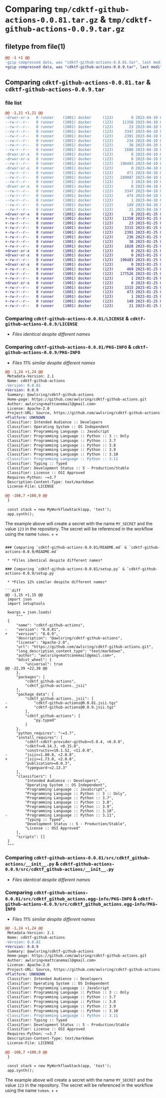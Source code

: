 # Comparing `tmp/cdktf-github-actions-0.0.81.tar.gz` & `tmp/cdktf-github-actions-0.0.9.tar.gz`

## filetype from file(1)

```diff
@@ -1 +1 @@
-gzip compressed data, was "cdktf-github-actions-0.0.81.tar", last modified: Mon Apr 10 00:27:47 2023, max compression
+gzip compressed data, was "cdktf-github-actions-0.0.9.tar", last modified: Wed Jan 25 01:45:21 2023, max compression
```

## Comparing `cdktf-github-actions-0.0.81.tar` & `cdktf-github-actions-0.0.9.tar`

### file list

```diff
@@ -1,21 +1,21 @@
-drwxr-xr-x   0 runner    (1001) docker     (123)        0 2023-04-10 00:27:47.590920 cdktf-github-actions-0.0.81/
--rw-r--r--   0 runner    (1001) docker     (123)    11358 2023-04-10 00:27:30.000000 cdktf-github-actions-0.0.81/LICENSE
--rw-r--r--   0 runner    (1001) docker     (123)       23 2023-04-10 00:27:30.000000 cdktf-github-actions-0.0.81/MANIFEST.in
--rw-r--r--   0 runner    (1001) docker     (123)     3347 2023-04-10 00:27:47.590920 cdktf-github-actions-0.0.81/PKG-INFO
--rw-r--r--   0 runner    (1001) docker     (123)     2391 2023-04-10 00:27:30.000000 cdktf-github-actions-0.0.81/README.md
--rw-r--r--   0 runner    (1001) docker     (123)      234 2023-04-10 00:27:30.000000 cdktf-github-actions-0.0.81/pyproject.toml
--rw-r--r--   0 runner    (1001) docker     (123)       38 2023-04-10 00:27:47.590920 cdktf-github-actions-0.0.81/setup.cfg
--rw-r--r--   0 runner    (1001) docker     (123)     1880 2023-04-10 00:27:30.000000 cdktf-github-actions-0.0.81/setup.py
-drwxr-xr-x   0 runner    (1001) docker     (123)        0 2023-04-10 00:27:47.586920 cdktf-github-actions-0.0.81/src/
-drwxr-xr-x   0 runner    (1001) docker     (123)        0 2023-04-10 00:27:47.590920 cdktf-github-actions-0.0.81/src/cdktf_github-actions/
--rw-r--r--   0 runner    (1001) docker     (123)   190483 2023-04-10 00:27:30.000000 cdktf-github-actions-0.0.81/src/cdktf_github-actions/__init__.py
-drwxr-xr-x   0 runner    (1001) docker     (123)        0 2023-04-10 00:27:47.590920 cdktf-github-actions-0.0.81/src/cdktf_github-actions/_jsii/
--rw-r--r--   0 runner    (1001) docker     (123)      471 2023-04-10 00:27:30.000000 cdktf-github-actions-0.0.81/src/cdktf_github-actions/_jsii/__init__.py
--rw-r--r--   0 runner    (1001) docker     (123)   189087 2023-04-10 00:27:30.000000 cdktf-github-actions-0.0.81/src/cdktf_github-actions/_jsii/cdktf-github-actions@0.0.81.jsii.tgz
--rw-r--r--   0 runner    (1001) docker     (123)        1 2023-04-10 00:27:30.000000 cdktf-github-actions-0.0.81/src/cdktf_github-actions/py.typed
-drwxr-xr-x   0 runner    (1001) docker     (123)        0 2023-04-10 00:27:47.590920 cdktf-github-actions-0.0.81/src/cdktf_github_actions.egg-info/
--rw-r--r--   0 runner    (1001) docker     (123)     3347 2023-04-10 00:27:47.000000 cdktf-github-actions-0.0.81/src/cdktf_github_actions.egg-info/PKG-INFO
--rw-r--r--   0 runner    (1001) docker     (123)      474 2023-04-10 00:27:47.000000 cdktf-github-actions-0.0.81/src/cdktf_github_actions.egg-info/SOURCES.txt
--rw-r--r--   0 runner    (1001) docker     (123)        1 2023-04-10 00:27:47.000000 cdktf-github-actions-0.0.81/src/cdktf_github_actions.egg-info/dependency_links.txt
--rw-r--r--   0 runner    (1001) docker     (123)      149 2023-04-10 00:27:47.000000 cdktf-github-actions-0.0.81/src/cdktf_github_actions.egg-info/requires.txt
--rw-r--r--   0 runner    (1001) docker     (123)       21 2023-04-10 00:27:47.000000 cdktf-github-actions-0.0.81/src/cdktf_github_actions.egg-info/top_level.txt
+drwxr-xr-x   0 runner    (1001) docker     (123)        0 2023-01-25 01:45:21.489591 cdktf-github-actions-0.0.9/
+-rw-r--r--   0 runner    (1001) docker     (123)    11358 2023-01-25 01:45:09.000000 cdktf-github-actions-0.0.9/LICENSE
+-rw-r--r--   0 runner    (1001) docker     (123)       23 2023-01-25 01:45:09.000000 cdktf-github-actions-0.0.9/MANIFEST.in
+-rw-r--r--   0 runner    (1001) docker     (123)     3315 2023-01-25 01:45:21.489591 cdktf-github-actions-0.0.9/PKG-INFO
+-rw-r--r--   0 runner    (1001) docker     (123)     2391 2023-01-25 01:45:09.000000 cdktf-github-actions-0.0.9/README.md
+-rw-r--r--   0 runner    (1001) docker     (123)      236 2023-01-25 01:45:09.000000 cdktf-github-actions-0.0.9/pyproject.toml
+-rw-r--r--   0 runner    (1001) docker     (123)       38 2023-01-25 01:45:21.489591 cdktf-github-actions-0.0.9/setup.cfg
+-rw-r--r--   0 runner    (1001) docker     (123)     1828 2023-01-25 01:45:09.000000 cdktf-github-actions-0.0.9/setup.py
+drwxr-xr-x   0 runner    (1001) docker     (123)        0 2023-01-25 01:45:21.485591 cdktf-github-actions-0.0.9/src/
+drwxr-xr-x   0 runner    (1001) docker     (123)        0 2023-01-25 01:45:21.485591 cdktf-github-actions-0.0.9/src/cdktf_github-actions/
+-rw-r--r--   0 runner    (1001) docker     (123)   190483 2023-01-25 01:45:09.000000 cdktf-github-actions-0.0.9/src/cdktf_github-actions/__init__.py
+drwxr-xr-x   0 runner    (1001) docker     (123)        0 2023-01-25 01:45:21.485591 cdktf-github-actions-0.0.9/src/cdktf_github-actions/_jsii/
+-rw-r--r--   0 runner    (1001) docker     (123)      469 2023-01-25 01:45:09.000000 cdktf-github-actions-0.0.9/src/cdktf_github-actions/_jsii/__init__.py
+-rw-r--r--   0 runner    (1001) docker     (123)   177526 2023-01-25 01:45:09.000000 cdktf-github-actions-0.0.9/src/cdktf_github-actions/_jsii/cdktf-github-actions@0.0.9.jsii.tgz
+-rw-r--r--   0 runner    (1001) docker     (123)        1 2023-01-25 01:45:09.000000 cdktf-github-actions-0.0.9/src/cdktf_github-actions/py.typed
+drwxr-xr-x   0 runner    (1001) docker     (123)        0 2023-01-25 01:45:21.485591 cdktf-github-actions-0.0.9/src/cdktf_github_actions.egg-info/
+-rw-r--r--   0 runner    (1001) docker     (123)     3315 2023-01-25 01:45:20.000000 cdktf-github-actions-0.0.9/src/cdktf_github_actions.egg-info/PKG-INFO
+-rw-r--r--   0 runner    (1001) docker     (123)      473 2023-01-25 01:45:21.000000 cdktf-github-actions-0.0.9/src/cdktf_github_actions.egg-info/SOURCES.txt
+-rw-r--r--   0 runner    (1001) docker     (123)        1 2023-01-25 01:45:21.000000 cdktf-github-actions-0.0.9/src/cdktf_github_actions.egg-info/dependency_links.txt
+-rw-r--r--   0 runner    (1001) docker     (123)      149 2023-01-25 01:45:21.000000 cdktf-github-actions-0.0.9/src/cdktf_github_actions.egg-info/requires.txt
+-rw-r--r--   0 runner    (1001) docker     (123)       21 2023-01-25 01:45:21.000000 cdktf-github-actions-0.0.9/src/cdktf_github_actions.egg-info/top_level.txt
```

### Comparing `cdktf-github-actions-0.0.81/LICENSE` & `cdktf-github-actions-0.0.9/LICENSE`

 * *Files identical despite different names*

### Comparing `cdktf-github-actions-0.0.81/PKG-INFO` & `cdktf-github-actions-0.0.9/PKG-INFO`

 * *Files 11% similar despite different names*

```diff
@@ -1,24 +1,24 @@
 Metadata-Version: 2.1
 Name: cdktf-github-actions
-Version: 0.0.81
+Version: 0.0.9
 Summary: @awlsring/cdktf-github-actions
 Home-page: https://github.com/awlsring/cdktf-github-actions.git
 Author: awlsring<mattcanemail@gmail.com>
 License: Apache-2.0
 Project-URL: Source, https://github.com/awlsring/cdktf-github-actions.git
+Platform: UNKNOWN
 Classifier: Intended Audience :: Developers
 Classifier: Operating System :: OS Independent
 Classifier: Programming Language :: JavaScript
 Classifier: Programming Language :: Python :: 3 :: Only
 Classifier: Programming Language :: Python :: 3.7
 Classifier: Programming Language :: Python :: 3.8
 Classifier: Programming Language :: Python :: 3.9
 Classifier: Programming Language :: Python :: 3.10
-Classifier: Programming Language :: Python :: 3.11
 Classifier: Typing :: Typed
 Classifier: Development Status :: 5 - Production/Stable
 Classifier: License :: OSI Approved
 Requires-Python: ~=3.7
 Description-Content-Type: text/markdown
 License-File: LICENSE
 
@@ -108,7 +108,9 @@
 }
 
 const stack = new MyWorkflowStack(app, 'test');
 app.synth();
 ```
 
 The example above will create a secret with the name `MY_SECRET` and the value `123` in the repository. The secret will be referenced in the workflow using the name `token`.
+
+
```

### Comparing `cdktf-github-actions-0.0.81/README.md` & `cdktf-github-actions-0.0.9/README.md`

 * *Files identical despite different names*

### Comparing `cdktf-github-actions-0.0.81/setup.py` & `cdktf-github-actions-0.0.9/setup.py`

 * *Files 12% similar despite different names*

```diff
@@ -1,15 +1,15 @@
 import json
 import setuptools
 
 kwargs = json.loads(
     """
 {
     "name": "cdktf-github-actions",
-    "version": "0.0.81",
+    "version": "0.0.9",
     "description": "@awlsring/cdktf-github-actions",
     "license": "Apache-2.0",
     "url": "https://github.com/awlsring/cdktf-github-actions.git",
     "long_description_content_type": "text/markdown",
     "author": "awlsring<mattcanemail@gmail.com>",
     "bdist_wheel": {
         "universal": true
@@ -22,39 +22,38 @@
     },
     "packages": [
         "cdktf_github-actions",
         "cdktf_github-actions._jsii"
     ],
     "package_data": {
         "cdktf_github-actions._jsii": [
-            "cdktf-github-actions@0.0.81.jsii.tgz"
+            "cdktf-github-actions@0.0.9.jsii.tgz"
         ],
         "cdktf_github-actions": [
             "py.typed"
         ]
     },
     "python_requires": "~=3.7",
     "install_requires": [
         "cdktf-cdktf-provider-github>=5.0.4, <6.0.0",
         "cdktf>=0.14.3, <0.15.0",
         "constructs>=10.1.52, <11.0.0",
-        "jsii>=1.80.0, <2.0.0",
+        "jsii>=1.73.0, <2.0.0",
         "publication>=0.0.3",
         "typeguard~=2.13.3"
     ],
     "classifiers": [
         "Intended Audience :: Developers",
         "Operating System :: OS Independent",
         "Programming Language :: JavaScript",
         "Programming Language :: Python :: 3 :: Only",
         "Programming Language :: Python :: 3.7",
         "Programming Language :: Python :: 3.8",
         "Programming Language :: Python :: 3.9",
         "Programming Language :: Python :: 3.10",
-        "Programming Language :: Python :: 3.11",
         "Typing :: Typed",
         "Development Status :: 5 - Production/Stable",
         "License :: OSI Approved"
     ],
     "scripts": []
 }
 """
```

### Comparing `cdktf-github-actions-0.0.81/src/cdktf_github-actions/__init__.py` & `cdktf-github-actions-0.0.9/src/cdktf_github-actions/__init__.py`

 * *Files identical despite different names*

### Comparing `cdktf-github-actions-0.0.81/src/cdktf_github_actions.egg-info/PKG-INFO` & `cdktf-github-actions-0.0.9/src/cdktf_github_actions.egg-info/PKG-INFO`

 * *Files 11% similar despite different names*

```diff
@@ -1,24 +1,24 @@
 Metadata-Version: 2.1
 Name: cdktf-github-actions
-Version: 0.0.81
+Version: 0.0.9
 Summary: @awlsring/cdktf-github-actions
 Home-page: https://github.com/awlsring/cdktf-github-actions.git
 Author: awlsring<mattcanemail@gmail.com>
 License: Apache-2.0
 Project-URL: Source, https://github.com/awlsring/cdktf-github-actions.git
+Platform: UNKNOWN
 Classifier: Intended Audience :: Developers
 Classifier: Operating System :: OS Independent
 Classifier: Programming Language :: JavaScript
 Classifier: Programming Language :: Python :: 3 :: Only
 Classifier: Programming Language :: Python :: 3.7
 Classifier: Programming Language :: Python :: 3.8
 Classifier: Programming Language :: Python :: 3.9
 Classifier: Programming Language :: Python :: 3.10
-Classifier: Programming Language :: Python :: 3.11
 Classifier: Typing :: Typed
 Classifier: Development Status :: 5 - Production/Stable
 Classifier: License :: OSI Approved
 Requires-Python: ~=3.7
 Description-Content-Type: text/markdown
 License-File: LICENSE
 
@@ -108,7 +108,9 @@
 }
 
 const stack = new MyWorkflowStack(app, 'test');
 app.synth();
 ```
 
 The example above will create a secret with the name `MY_SECRET` and the value `123` in the repository. The secret will be referenced in the workflow using the name `token`.
+
+
```

